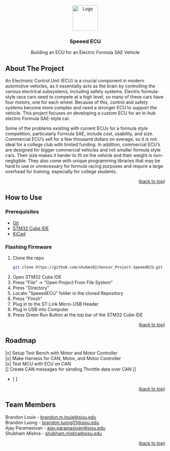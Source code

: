 <a id="readme-top"></a>


<!-- PROJECT LOGO -->
<br />
<div align="center">
  <a>
    <img src="images/logo.png" alt="Logo" width="80" height="80">
  </a>

  <h3 align="center">Speeed ECU</h3>

  <p align="center">
    Building an ECU for an Electric Formula SAE Vehicle
  </p>
</div>

<!-- ABOUT THE PROJECT -->
## About The Project
An Electronic Control Unit (ECU) is a crucial component in modern automotive vehicles, as it essentially acts as the brain by controlling the various electrical subsystems, including safety systems. Electric formula-style race cars need to compete at a high level, so many of these cars have four motors, one for each wheel. Because of this, control and safety systems become more complex and need a stronger ECU to support the vehicle. This project focuses on developing a custom ECU for an in-hub electric Formula SAE-style car. 

Some of the problems existing with current ECUs for a formula style competition, particularly Formula SAE, include cost, usability, and size. Commercial ECU’s sell for a few thousand dollars on average, so it is not ideal for a college club with limited funding. In addition, commercial ECU’s are designed for bigger commercial vehicles and not smaller formula style cars. Their size makes it harder to fit on the vehicle and their weight is non-negligible. They also come with unique programming libraries that may be hard to use or unnecessary for formula racing purposes and require a large overhead for training, especially for college students. 

<p align="right">(<a href="#readme-top">back to top</a>)</p>


## How to Use

### Prerequisites

* [Git](https://git-scm.com/downloads)
* [STM32 Cube IDE](https://www.st.com/en/development-tools/stm32cubeide.html#tools-software)
* [KiCad](https://www.kicad.org/download/)


### Flashing Firmware

1. Clone the repo
   ```sh
   git clone https://github.com/shubmi02/Senior_Project-SpeeedECU.git
   ```
2. Open STM32 Cube IDE
3. Press "File" -> "Open Project From File System"
4. Press "Directory"
5. Locate "SpeeedECU" folder in the cloned Repository
6. Press "Finish"
7. Plug in to the ST-Link Micro-USB Header
8. Plug in USB into Computer
9. Press Green Run Button at the top bar of the STM32 Cube IDE 


<p align="right">(<a href="#readme-top">back to top</a>)</p>


<!-- ROADMAP -->
## Roadmap

[x] Setup Test Bench with Motor and Motor Controller <br/>
[x] Make Harness for CAN, Motor, and Motor Controller <br/>
[x] Test MCU with ECU on CAN <br/>
[] Create CAN messages for sending Throttle data over CAN
[] 
- [ ] 


<p align="right">(<a href="#readme-top">back to top</a>)</p>


<!-- CONTACT -->
## Team Members

Brandon Louie - brandon.m.louie@sjsu.edu
<br>
Brandon Luong - brandon.luong01@sjsu.edu
<br>
Ajay Paramasivan - ajay.paramasivan@sjsu.edu
<br>
Shubham Mishra - shubham.mishra@sjsu.edu


<p align="right">(<a href="#readme-top">back to top</a>)</p>
